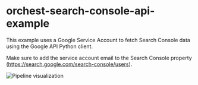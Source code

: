 # orchest-search-console-api-example

This example uses a Google Service Account to fetch Search Console data using the Google API Python client.

Make sure to add the service account email to the Search Console property (https://search.google.com/search-console/users).

![Pipeline visualization](https://pviz.orchest.io/?pipeline=https://github.com/ricklamers/orchest-search-console-api-example/blob/master/main.orchest)
